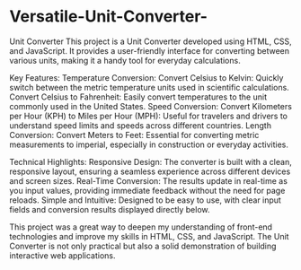 # Versatile-Unit-Converter-
Unit Converter This project is a Unit Converter developed using HTML, CSS, and JavaScript. It provides a user-friendly interface for converting between various units, making it a handy tool for everyday calculations. 

 Key Features: 
 Temperature Conversion: Convert Celsius to Kelvin: Quickly switch between the metric temperature units used in scientific calculations.
 Convert Celsius to Fahrenheit: Easily convert temperatures to the unit commonly used in the United States.
 Speed Conversion: Convert Kilometers per Hour (KPH) to Miles per Hour (MPH): Useful for travelers and drivers to understand speed limits and speeds across different countries. Length Conversion: Convert Meters to Feet: Essential for converting metric measurements to imperial, especially in construction or everyday activities. 
 
 Technical Highlights: Responsive Design: The converter is built with a clean, responsive layout, ensuring a seamless experience across different devices and screen sizes.
 Real-Time Conversion: The results update in real-time as you input values, providing immediate feedback without the need for page reloads.
 Simple and Intuitive: Designed to be easy to use, with clear input fields and conversion results displayed directly below. 
 
 This project was a great way to deepen my understanding of front-end technologies and improve my skills in HTML, CSS, and JavaScript. The Unit Converter is not only practical but also a solid demonstration of building interactive web applications.
